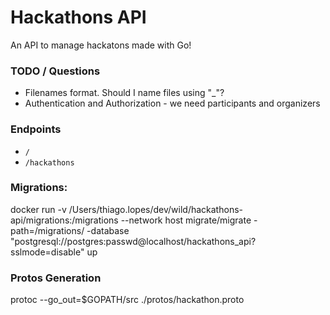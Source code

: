 # Hackathons API

An API to manage hackatons made with Go!

### TODO / Questions
* Filenames format. Should I name files using "_"?
* Authentication and Authorization - we need participants and organizers

### Endpoints
* `/`
* `/hackathons`

### Migrations:
docker run -v /Users/thiago.lopes/dev/wild/hackathons-api/migrations:/migrations --network host migrate/migrate -path=/migrations/ -database "postgresql://postgres:passwd@localhost/hackathons_api?sslmode=disable" up

### Protos Generation
<!-- protoc --go_out=. ./protos/processor_message.proto -->
protoc --go_out=$GOPATH/src ./protos/hackathon.proto